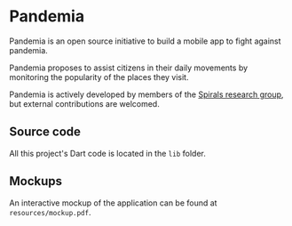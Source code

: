 # Pandemia

Pandemia is an open source initiative to build a mobile app to fight against pandemia.

Pandemia proposes to assist citizens in their daily movements by monitoring the popularity of the places they visit.

Pandemia is actively developed by members of the [Spirals research group](https://team.inria.fr/spirals/), but external contributions are welcomed.

## Source code 

All this project's Dart code is located in the `lib` folder.

## Mockups

An interactive mockup of the application can be found at `resources/mockup.pdf`.
